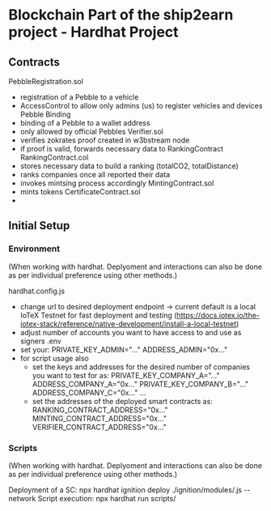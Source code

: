 # Blockchain Part of the ship2earn project - Hardhat Project

## Contracts
PebbleRegistration.sol
- registration of a Pebble to a vehicle
- AccessControl to allow only admins (us) to register vehicles and devices
Pebble Binding
- binding of a Pebble to a wallet address
- only allowed by official Pebbles
Verifier.sol
- verifies zokrates proof created in w3bstream node
- if proof is valid, forwards necessary data to RankingContract 
RankingContract.col
- stores necessary data to build a ranking (totalCO2, totalDistance)
- ranks companies once all reported their data
- invokes mintsíng process accordingly
MintingContract.sol
- mints tokens
CertificateContract.sol
- 

## Initial Setup 
### Environment
(When working with hardhat. Deplyoment and interactions can also be done as per individual preference using other methods.)

hardhat.config.js
- change url to desired deployment endpoint -> current default is a local IoTeX Testnet for fast deployment and testing (https://docs.iotex.io/the-iotex-stack/reference/native-development/install-a-local-testnet)
- adjust number of accounts you want to have access to and use as signers
.env
- set your: 
PRIVATE_KEY_ADMIN="..."
ADDRESS_ADMIN="0x..."
- for script usage also 
    - set the keys and addresses for the desired number of companies you want to test for as:
    PRIVATE_KEY_COMPANY_A="..."
    ADDRESS_COMPANY_A="0x..."
    PRIVATE_KEY_COMPANY_B="..."
    ADDRESS_COMPANY_C="0x..."
    ...
    - set the addresses of the deployed smart contracts as:
    RANKING_CONTRACT_ADDRESS="0x..."
    MINTING_CONTRACT_ADDRESS="0x..."
    VERIFIER_CONTRACT_ADDRESS="0x..."

### Scripts 
(When working with hardhat. Deplyoment and interactions can also be done as per individual preference using other methods.)

Deployment of a SC:
    npx hardhat ignition deploy ./ignition/modules/<smartcontract>.js --network <network>
Script execution:
    npx hardhat run scripts/<script>.js --network <network>
Wipe an old SC (if major changes happened in the SC to wipe created artifacts):
    npx hardhat ignition wipe <deploymentId> <ContractModule>

### Contracts
Verifier.sol
- invoke function setRankingContract(address _rankingContract) with address of deployed RankingContract
-> sets the address of the RankingContract within the Verifier for forwarding the data
RankingContract.sol
- invoke function setMintingContract(address _mintingContract) with address of deployed MintingContract
-> sets the address of the MintingContract within the RankingContract for forwarding the calculated savings
MintingContract.sol
- invoke function setCertificateAddress(dress _certificateAddress) with address of deployed CertificateContract
-> sets the address of the CertificateContract within the MintingContract

### Role Based AccessControl
A role based access control is implemented to ensure the security in between contract interactions and external calls. 
At the current stage the address that deploys the contracts has an ADMIN_ROLE and can invoke the functions to grant other roles.
Verifier.sol
- AccessControl to be implemented
RankingContract.sol
- invoke function setRankingRole(address _rankingRole) with address of deployed Verifier contract
-> grants the given address the RANKING_ROLE which is allowed to call the function receiveData(...)
-> should only be granted to the Verifier contract
MintingContract.sol
- invoke function setMinter(address _minter) with address of deployed RankingContract contract
-> grants the given address the MINTER_ROLE which is allowed to mint tokens
CertificateContract.sol
- 
